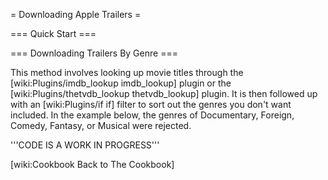 = Downloading Apple Trailers =

=== Quick Start ===

 [wiki:Plugins/apple_trailers Apple Trailers Plugin]::

=== Downloading Trailers By Genre ===

This method involves looking up movie titles through the [wiki:Plugins/imdb_lookup imdb_lookup] plugin or the [wiki:Plugins/thetvdb_lookup thetvdb_lookup] plugin. It is then followed up with an [wiki:Plugins/if if] filter to sort out the genres you don't want included. In the example below, the genres of Documentary, Foreign, Comedy, Fantasy, or Musical were rejected.

'''CODE IS A WORK IN PROGRESS'''

[wiki:Cookbook Back to The Cookbook]